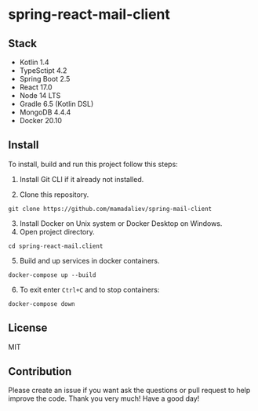 # spring-react-mail-client

## Stack
- Kotlin 1.4
- TypeSctipt 4.2
- Spring Boot 2.5
- React 17.0
- Node 14 LTS
- Gradle 6.5 (Kotlin DSL)
- MongoDB 4.4.4
- Docker 20.10

## Install
To install, build and run this project follow this steps:
1. Install Git CLI if it already not installed.

2. Clone this repository.
```
git clone https://github.com/mamadaliev/spring-mail-client
```

3. Install Docker on Unix system or Docker Desktop on Windows.
4. Open project directory.
```
cd spring-react-mail.client
```
5. Build and up services in docker containers.
```
docker-compose up --build
```
6. To exit enter `Ctrl+C` and to stop containers:
```
docker-compose down
```

## License
MIT

## Contribution
Please create an issue if you want ask the questions or pull request to help improve the code.
Thank you very much! Have a good day!

